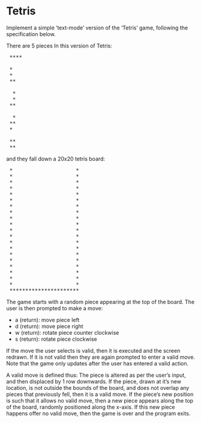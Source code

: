 # Tetris

<p>Implement a simple ‘text-mode’ version of the ‘Tetris’ game, following the specification below.<p>

<p>There are 5 pieces In this version of Tetris:<p>
  
<pre>
 ****

 *
 *
 **

  *
  *
 **

  *
 **
 *

 **
 **
</pre>

<p>and they fall down a 20x20 tetris board:</p>

<pre>
 *                    *
 *                    *
 *                    *
 *                    *
 *                    *
 *                    *
 *                    *
 *                    *
 *                    *
 *                    *
 *                    *
 *                    *
 *                    *
 *                    *
 *                    *
 *                    *
 *                    *
 *                    *
 *                    *
 *                    *
 **********************
</pre>

<p>The game starts with a random piece appearing at the top of the board. The user is then prompted to make a move:</p>

- a (return): move piece left
- d (return): move piece right
- w (return): rotate piece counter clockwise
- s (return): rotate piece clockwise

<p>If the move the user selects is valid, then it is executed and the screen redrawn. If it is not valid then they are again prompted to enter a valid move. Note that the game only updates after the user has entered a valid action.</p>

<p>A valid move is defined thus: The piece is altered as per the user’s input, and then displaced by 1 row downwards. If the piece, drawn at it’s new location, is not outside the bounds of the board, and does not overlap any pieces that previously fell, then it is a valid move. If the piece’s new position is such that it allows no valid move, then a new piece appears along the top of the board, randomly positioned along the x-axis. If this new piece happens offer no valid move, then the game is over and the program exits.</p>